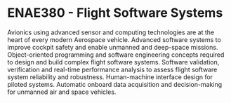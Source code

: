 # ENAE380 - Flight Software Systems

Avionics using advanced sensor and computing technologies are at the heart of every modern Aerospace vehicle. Advanced software systems to improve cockpit safety and enable unmanned and deep-space missions. Object-oriented programming and software engineering concepts required to design and build complex flight software systems. Software validation, verification and real-time performance analysis to assess flight software system reliability and robustness. Human-machine interface design for piloted systems. Automatic onboard data acquisition and decision-making for unmanned air and space vehicles.
